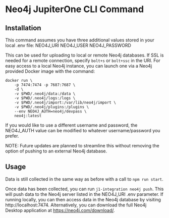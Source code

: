 # Neo4j JupiterOne CLI Command

## Installation

This command assumes you have three additional values stored in your local .env
file: NEO4J_URI NEO4J_USER NEO4J_PASSWORD

This can be used for uploading to local or remote Neo4j databases. If SSL is
needed for a remote connection, specify `bolt+s` or `bolt+ssc` in the URI. For
easy access to a local Neo4j instance, you can launch one via a Neo4j provided
Docker image with the command:

```
docker run \
    -p 7474:7474 -p 7687:7687 \
    -d \
    -v $PWD/.neo4j/data:/data \
    -v $PWD/.neo4j/logs:/logs \
    -v $PWD/.neo4j/import:/var/lib/neo4j/import \
    -v $PWD/.neo4j/plugins:/plugins \
    --env NEO4J_AUTH=neo4j/devpass \
    neo4j:latest
```

If you would like to use a different username and password, the NEO4J_AUTH value
can be modified to whatever username/password you prefer.

NOTE: Future updates are planned to streamline this without removing the option
of pushing to an external Neo4j database.

## Usage

Data is still collected in the same way as before with a call to
`npm run start`.

Once data has been collected, you can run `j1-integration neo4j push`. This will
push data to the Neo4j server listed in the NEO4J_URI .env parameter. If running
locally, you can then access data in the Neo4j database by visiting
http://localhost:7474. Alternatively, you can download the full Neo4j Desktop
application at https://neo4j.com/download/.

